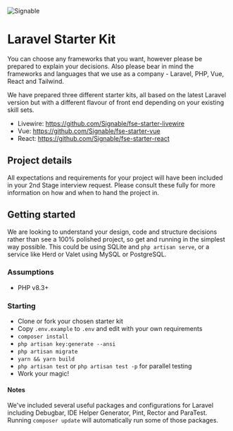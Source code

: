 ![Signable](https://assets-cdn.signable.co.uk/images/signable.blue.png)

# Laravel Starter Kit

You can choose any frameworks that you want, however please be prepared to explain your decisions. Also please bear in
mind the frameworks and languages that we use as a company - Laravel, PHP, Vue, React and Tailwind.

We have prepared three different starter kits, all based on the latest Laravel version but with a different flavour of
front end depending on your existing skill sets.

* Livewire: https://github.com/Signable/fse-starter-livewire
* Vue: https://github.com/Signable/fse-starter-vue
* React: https://github.com/Signable/fse-starter-react

## Project details

All expectations and requirements for your project will have been included in your 2nd Stage interview request. Please
consult these fully for more information on how and when to hand the project in.

## Getting started

We are looking to understand your design, code and structure decisions rather than see a 100% polished project, so get
and running in the simplest way possible.
This could be using SQLite and `php artisan serve`, or a service like Herd or Valet using MySQL or PostgreSQL.

### Assumptions

* PHP v8.3+

### Starting

* Clone or fork your chosen starter kit
* Copy `.env.example` to `.env` and edit with your own requirements
* `composer install`
* `php artisan key:generate --ansi`
* `php artisan migrate`
* `yarn && yarn build`
* `php artisan test` or `php artisan test -p` for parallel testing
* Work your magic!

#### Notes

We've included several useful packages and configurations for Laravel including Debugbar, IDE Helper Generator, Pint,
Rector and ParaTest.  
Running `composer update` will automatically run some of those packages.
